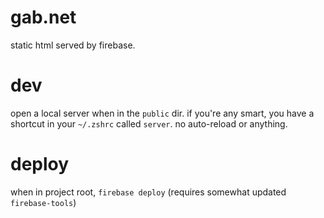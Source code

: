 # gab.net

static html served by firebase.

# dev

open a local server when in the `public` dir. if you're any smart, you have a shortcut in your `~/.zshrc` called `server`.
no auto-reload or anything.

# deploy

when in project root, `firebase deploy` (requires somewhat updated `firebase-tools`)